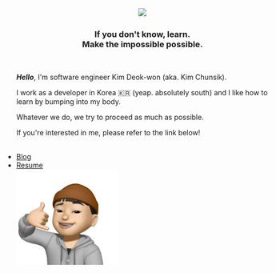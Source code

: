 <!-- ![hero](./IMAGES/call_me.png) -->
<div align="center">
<a href="https://hits.seeyoufarm.com"><img src="https://hits.seeyoufarm.com/api/count/incr/badge.svg?url=https%3A%2F%2Fgithub.com%2FKimChunsick%2Fhit-counter&count_bg=%23000000&title_bg=%23FDD610&icon=&icon_color=%23E7E7E7&title=hits&edge_flat=false"/></a>
</div>

<div align="center">
<h3>
  If you don't know, learn.<br/>
  Make the impossible possible.
</h3>
</div>
<br />

***Hello***, I'm software engineer Kim Deok-won (aka. Kim Chunsik).

I work as a developer in Korea :kr: (yeap. absolutely south) and I like how to learn by bumping into my body.

Whatever we do, we try to proceed as much as possible.

If you're interested in me, please refer to the link below!
<p>

<ul style="display: inline; max-width: 50%">
  <li>
    <a href="https://kimchunsick.me/">Blog</a>
  </li>
  <li>
    <a href="https://kimchunsick.me/resume/">Resume</a>
  </li>
</ul>

<img src="./IMAGES/call_me.png" style="max-width: 40%">
</p>